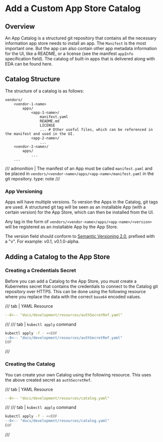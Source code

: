 # Add a Custom App Store Catalog

## Overview

An App Catalog is a structured git repository that contains all the necessary information app store needs to install an app. The `Manifest`  is the most important one. But the app can also contain other app metadata information for the UI, like a README, or a license (see the manifest `appInfo`  specification field). The catalog of built-in apps that is delivered along with EDA can be found here.

## Catalog Structure

The structure of a catalog is as follows:

```
vendors/
    <vendor-1-name>
        apps/
            <app-1-name>/
                manifest.yaml
                README.md
                LICENSE
                ... # Other useful files, which can be referenced in the manifest and used in the UI.
            <app-2-name>/
                ...
    <vendor-2-name>/
        apps/
            ...
    ...
```

/// admonition | The manifest of an App must be called `manifest.yaml` and be placed in `vendors/<vendor-name>/apps/<app-name>/manifest.yaml` in the git repository.
    type: note
///

### App Versioning

Apps will have multiple versions. To version the Apps in the Catalog, git tags are used. A structured git tag will be seen as an installable App (with a certain version) for the App Store, which can then be installed from the UI.

Any tag in the form of `vendors/<vendor-name>/apps/<app-name>/<version>` will be registered as an installable App by the App Store.

The version field should conform to [Semantic Versioning 2.0](https://semver.org/), prefixed with a "v". For example: v0.1, v0.1.0-alpha.

## Adding a Catalog to the App Store

### Creating a Credentials Secret

Before you can add a Catalog to the App Store, you must create a Kubernetes secret that contains the credentials to connect to the Catalog git repository over HTTPS. This can be done using the following resource where you replace the data with the correct `base64` encoded values.

/// tab | YAML Resource

```yaml
--8<-- "docs/development/resources/authSecretRef.yaml"
```

///
/// tab | `kubectl apply` command

```bash
kubectl apply -f - <<EOF
--8<-- "docs/development/resources/authSecretRef.yaml"
EOF
```

///

### Creating the Catalog

You can create your own Catalog using the following resource. This uses the above created secret as `authSecretRef`.

/// tab | YAML Resource

```yaml
--8<-- "docs/development/resources/catalog.yaml"
```

///
/// tab | `kubectl apply` command

```bash
kubectl apply -f - <<EOF
--8<-- "docs/development/resources/catalog.yaml"
EOF
```

///
